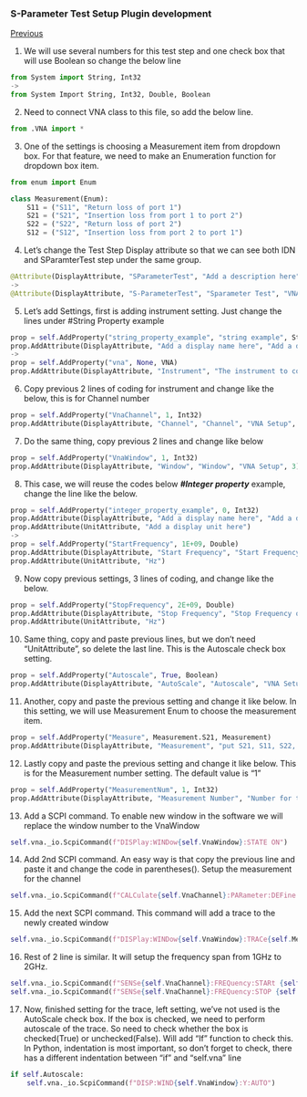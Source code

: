 ### S-Parameter Test Setup Plugin development
[Previous](https://csprings.github.io/Code-Repo/ResetStep.html)

1.	We will use several numbers for this test step and one check box that will use Boolean so change the below line
```python
from System import String, Int32 
-> 
from System Import String, Int32, Double, Boolean
```

2. Need to connect VNA class to this file, so add the below line.
```python
from .VNA import *
```
3. One of the settings is choosing a Measurement item from dropdown box. For that feature, we need to make an Enumeration function for dropdown box item.
```python
from enum import Enum
```
```python
class Measurement(Enum):
	S11 = ("S11", "Return loss of port 1")
	S21 = ("S21", "Insertion loss from port 1 to port 2")
	S22 = ("S22", "Return loss of port 2")
	S12 = ("S12", "Insertion loss from port 2 to port 1")
```

4. Let’s change the Test Step Display attribute so that we can see both IDN and SParamterTest step under the same group. 
```python
@Attribute(DisplayAttribute, "SParameterTest", "Add a description here", "Add a group name here")
->
@Attribute(DisplayAttribute, "S-ParameterTest", "Sparameter Test", "VNA")
```

5. Let’s add Settings, first is adding instrument setting. Just change the lines under #String Property example
```python
prop = self.AddProperty("string_property_example", "string example", String)
prop.AddAttribute(DisplayAttribute, "Add a display name here", "Add a description here", "Add a group name here")
->
prop = self.AddProperty("vna", None, VNA)
prop.AddAttribute(DisplayAttribute, "Instrument", "The instrument to connect", "Resources", 1)
```

6. Copy previous 2 lines of coding for instrument and change like the below, this is for Channel number
```python
prop = self.AddProperty("VnaChannel", 1, Int32)
prop.AddAttribute(DisplayAttribute, "Channel", "Channel", "VNA Setup", 2)
```

7. Do the same thing, copy previous 2 lines and change like below 
```python
prop = self.AddProperty("VnaWindow", 1, Int32)
prop.AddAttribute(DisplayAttribute, "Window", "Window", "VNA Setup", 3)
```

8. This case, we will reuse the codes below ***#Integer property*** example, change the line like the below.
```python
prop = self.AddProperty("integer_property_example", 0, Int32)
prop.AddAttribute(DisplayAttribute, "Add a display name here", "Add a description here", "Add a group name here")
prop.AddAttribute(UnitAttribute, "Add a display unit here")
->
prop = self.AddProperty("StartFrequency", 1E+09, Double)
prop.AddAttribute(DisplayAttribute, "Start Frequency", "Start Frequency of the sweep", "VNA Setup", 4)
prop.AddAttribute(UnitAttribute, "Hz")
```

9. Now copy previous settings, 3 lines of coding, and change like the below.
```python
prop = self.AddProperty("StopFrequency", 2E+09, Double)
prop.AddAttribute(DisplayAttribute, "Stop Frequency", "Stop Frequency of the sweep", "VNA Setup", 5)
prop.AddAttribute(UnitAttribute, "Hz")
```

10. Same thing, copy and paste previous lines, but we don’t need “UnitAttribute”, so delete the last line. This is the Autoscale check box setting.
```python
prop = self.AddProperty("Autoscale", True, Boolean)
prop.AddAttribute(DisplayAttribute, "AutoScale", "Autoscale", "VNA Setup", 6)
```

11. Another, copy and paste the previous setting and change it like below. In this setting, we will use Measurement Enum to choose the measurement item.
```python
prop = self.AddProperty("Measure", Measurement.S21, Measurement)
prop.AddAttribute(DisplayAttribute, "Measurement", "put S21, S11, S22, S12", "Measurement", 7)
```

12. Lastly copy and paste the previous setting and change it like below. This is for the Measurement number setting. The default value is “1”
```python
prop = self.AddProperty("MeasurementNum", 1, Int32)
prop.AddAttribute(DisplayAttribute, "Measurement Number", "Number for the measurement", "Measurement", 8)
```

13. Add a SCPI command. To enable new window in the software we will replace the window number to the VnaWindow
```python
self.vna._io.ScpiCommand(f"DISPlay:WINDow{self.VnaWindow}:STATE ON")
```

14. Add 2nd SCPI command. An easy way is that copy the previous line and paste it and change the code in parentheses(). Setup the measurement for the channel
```python
self.vna._io.ScpiCommand(f"CALCulate{self.VnaChannel}:PARameter:DEFine:EXT 'Meas{self.MeasurementNum}', '{self.Measure.value[0]}'")
```

15. Add the next SCPI command. This command will add a trace to the newly created window
```python
self.vna._io.ScpiCommand(f"DISPlay:WINDow{self.VnaWindow}:TRACe{self.MeasurementNum}:FEED 'Meas{self.MeasurementNum}'")
```

16. Rest of 2 line is similar. It will setup the frequency span from 1GHz to 2GHz.
```python
self.vna._io.ScpiCommand(f"SENSe{self.VnaChannel}:FREQuency:STARt {self.StartFrequency}")
self.vna._io.ScpiCommand(f"SENSe{self.VnaChannel}:FREQuency:STOP {self.StopFrequency}")
```

17. Now, finished setting for the trace, left setting, we’ve not used is the AutoScale check box. If the box is checked, we need to perform autoscale of the trace. So need to check whether the box is checked(True) or unchecked(False). Will add “If” function to check this. In Python, indentation is most important, so don’t forget to check, there has a different indentation between “if” and “self.vna” line
```python
if self.Autoscale:
	self.vna._io.ScpiCommand(f"DISP:WIND{self.VnaWindow}:Y:AUTO")
```
